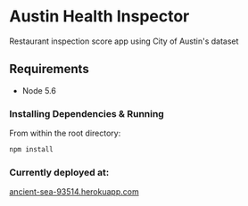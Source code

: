 # Austin Health Inspector
Restaurant inspection score app using City of Austin's dataset

## Requirements

- Node 5.6

### Installing Dependencies & Running
From within the root directory:

```sh
npm install
```
### Currently deployed at:

[ancient-sea-93514.herokuapp.com](http://ancient-sea-93514.herokuapp.com)
